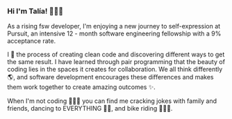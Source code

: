 ### Hi I'm Talía! 🙋🏻‍♀️

As a rising fsw developer, I'm enjoying a new journey to self-expression at Pursuit, an intensive 12 - month software engineering fellowship with a 9% acceptance rate. 

I 💜 the process of creating clean code and discovering different ways to get the same result. I have learned through pair programming that the beauty of coding lies in the spaces it creates for collaboration. We all think differently 🌎, and software development encourages these differences and makes them work together to create amazing outcomes ✨. 

When I'm not coding 👩🏻‍💻 you can find me cracking jokes with family and friends, dancing to EVERYTHING 💃🏻, and bike riding 🚴🏻‍♀️. 

<!--
**Tpichardo/Tpichardo** is a ✨ _special_ ✨ repository because its `README.md` (this file) appears on your GitHub profile.

Here are some ideas to get you started:

- 🔭 I’m currently working on ...
- 🌱 I’m currently learning ...
- 👯 I’m looking to collaborate on ...
- 🤔 I’m looking for help with ...
- 💬 Ask me about ...
- 📫 How to reach me: ...
- 😄 Pronouns: ...
- ⚡ Fun fact: ...
-->
